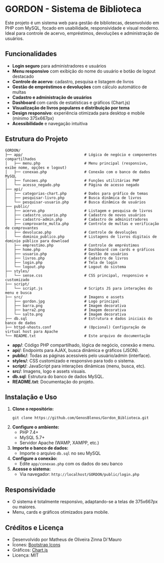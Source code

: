 # GORDON - Sistema de Biblioteca

Este projeto é um sistema web para gestão de bibliotecas, desenvolvido em PHP com MySQL, focado em usabilidade, responsividade e visual moderno. Ideal para controle de acervo, empréstimos, devoluções e administração de usuários.

## Funcionalidades
- **Login seguro** para administradores e usuários
- **Menu responsivo** com exibição do nome do usuário e botão de logout destacado
- **Controle de acervo**: cadastro, pesquisa e listagem de livros
- **Gestão de empréstimos e devoluções** com cálculo automático de multas
- **Cadastro e administração de usuários**
- **Dashboard** com cards de estatísticas e gráficos (Chart.js)
- **Visualização de livros populares e distribuição por tema**
- **Design responsivo**: experiência otimizada para desktop e mobile (mínimo 375x667px)
- **Acessibilidade** e navegação intuitiva

## Estrutura do Projeto

```
GORDON/
├── app/                            # Lógica de negócio e componentes compartilhados
│   ├── menu.php                    # Menu principal (responsivo, exibe nome, opções e logout)
│   ├── conexao.php                 # Conexão com o banco de dados MySQL
│   ├── funcoes.php                 # Funções utilitárias PHP
│   └── acesso_negado.php           # Página de acesso negado
├── api/
│   ├── categorias-chart.php        # Dados para gráfico de temas
│   ├── pesquisar-livro.php         # Busca dinâmica de livros
│   └── pesquisar-usuario.php       # Busca dinâmica de usuários
├── public/
│   ├── acervo.php                  # Listagem e pesquisa de livros
│   ├── cadastro_usuario.php        # Cadastro de novos usuários
│   ├── cadastro-admin.php          # Cadastro de administradores
│   ├── comprovante_multa.php       # Controle de multas e verificação de comprovantes
│   ├── devolucao.php               # Controle de devoluções
│   └── dominio_publico.php         # Listagens de livros digitais de dominio público para download
│   ├── emprestimo.php              # Controle de empréstimos
│   ├── home.php                    # Dashboard com cards e gráficos
│   ├── usuario.php                 # Gestão de usuários
│   ├── livros.php                  # Cadastro de livros
│   ├── login.php                   # Tela de login
│   └── logout.php                  # Logout do sistema
├── styles/
│   └── sense.css                   # CSS principal, responsivo e customizado
├── script/
│   └── script.js                   # Scripts JS para interações do menu e busca
├── src/                            # Imagens e assets
│   ├── gordon.jpg                  # Logo principal
│   ├── barra.png                   # Imagem decorativa
│   ├── barra2.png                  # Imagem decorativa
│   └── salto.png                   # Imagem decorativa
├── db.sql                          # Estrutura e dados iniciais do banco de dados
├── httpd-vhosts.conf               # (Opcional) Configuração de virtual host para Apache
└── README.txt                      # Este arquivo de documentação
```

- **app/**: Código PHP compartilhado, lógica de negócio, conexão e menu.
- **api/**: Endpoints para AJAX, busca dinâmica e gráficos (JSON).
- **public/**: Todas as páginas acessíveis pelo usuário/admin (interface).
- **styles/**: CSS customizado e responsivo para todo o sistema.
- **script/**: JavaScript para interações dinâmicas (menu, busca, etc).
- **src/**: Imagens, logo e assets visuais.
- **db.sql**: Estrutura do banco de dados MySQL.
- **README.txt**: Documentação do projeto.

## Instalação e Uso
1. **Clone o repositório:**
   ```
   git clone https://github.com/GenosBlenos/Gordon_Biblioteca.git
   ```
2. **Configure o ambiente:**
   - PHP 7.4+
   - MySQL 5.7+
   - Servidor Apache (WAMP, XAMPP, etc.)
3. **Importe o banco de dados:**
   - Importe o arquivo `db.sql` no seu MySQL
4. **Configure a conexão:**
   - Edite `app/conexao.php` com os dados do seu banco
5. **Acesse o sistema:**
   - Via navegador: `http://localhost/GORDON/public/login.php`

## Responsividade
- O sistema é totalmente responsivo, adaptando-se a telas de 375x667px ou maiores.
- Menu, cards e gráficos otimizados para mobile.

## Créditos e Licença
- Desenvolvido por Matheus de Oliveira Zinna Di'Mauro
- Ícones: [Bootstrap Icons](https://icons.getbootstrap.com/)
- Gráficos: [Chart.js](https://www.chartjs.org/)
- Licença: MIT
